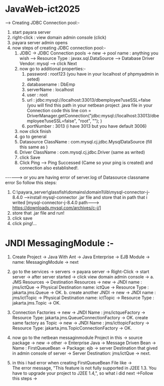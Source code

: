 # JavaWeb-ict2025

--> Creating JDBC Connection pool:-
1. start payara server
2. right-click : view domain admin console (click)
3. payara server admin opens
4. now steps of creating JDBC connection pool:-
     1. JDBC -> JDBC Connection pools -> new -> pool name : anything you wish --> Resource Type : javax.sql.DataSource --> Database Driver Vendor: mysql --> click Next
     2. now go to additional properties:-
          1. password : root123 (you have in your localhost of phpmyadmin in seted)
          2. databasename : DbEmp
          3. serverName : localhost
          4. user : root
          5. url : jdbc:mysql://localhost:33013/dbemployee?useSSL=false (you will find this path in your netbean project .java file in your Connection code this line con = DriverManager.getConnection("jdbc:mysql://localhost:33013/dbemployee?useSSL=false", "root", ""); )
          6. portNumber : 3013 (i have 3013 but you have default 3006)
      3. now click finish
      4. go to general
      5. Datasource ClassName : com.mysql.cj.jdbc.MysqlDataSource (fill this same as )
      6. Driver ClassName : com.mysql.cj.jdbc.Driver (same as writed)
      7. click Save
      8. Click Ping --> Ping Successed (Came so your ping is created) and connection also established!.
  
------> or you are having error of server.log of Datasource classname error So follow this steps:
1. C:\payara_server\glassfish\domains\domain1\lib\mysql-connector-j-8.4.0  -->install mysql-connector .jar file and store that in path that i writed [mysql-connector-j-8.4.0 path---> https://downloads.mysql.com/archives/c-j/]
2. store that .jar file and run!
3. click save
4. click ping!...


# JNDI MessagingModule :-
1. Create Project -> Java With Ant -> Java Enterprise -> EJB Module -> name: MessagingModule -> next
2. go to the services -> servers -> payara server -> Right-Click -> start server -> after server started -> click view domain admin console ->
   a. JMS Resources -> Destination Resources -> new -> JNDI name : jms/ictQue -> Physical Destination name: ictQue -> Resource Type : jakarta.jms.Queue -> OK.
   b. create another JNDI -> new -> JNDI name : jms/ictTopic -> Physical Destination name: ictTopic -> Resource Type : jakarta.jms.Topic -> OK.
3. Connection Factories -> new -> JNDI Name : jms/ictqueFactory -> Resource Type: jakarta.jms.QueueConnectionFactory -> OK. create same factory as Topic -> new -> JNDI Name : jms/icttopicFactory -> Resource Type: jakarta.jms.TopicConnectionFactory -> OK.
4. now go to the netbean messaginmodule Project in this -> source package -> new -> other -> Enterprise Java -> Message Driven Bean -> Name : FirstQueueBean -> Package: ejb -> server Destination that gived in admin console of server -> Server Destination: jms/ictQue -> next.

1. in this i had error when creating FirstQueueBean File like ->  
     The error message, "This feature is not fully supported in J2EE 1.3. You have to upgrade your project to J2EE 1.4,",
   so what i did next ->Follow this steps ->
   









